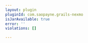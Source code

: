 ```yaml
---
layout: plugin
pluginId: com.saopayne.grails-nexmo
isJarAvailable: true
error: ''
violations: []

---
```

